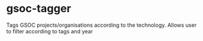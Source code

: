 # gsoc-tagger
Tags GSOC projects/organisations according to the technology. Allows user to filter according to tags and year
